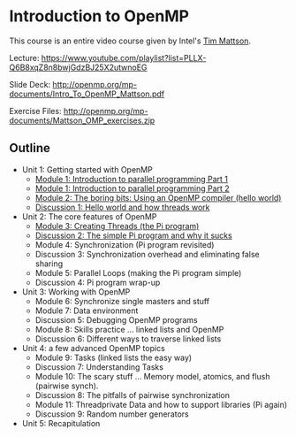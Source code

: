 # Introduction to OpenMP

This course is an entire video course given by Intel's [Tim Mattson][bio].

Lecture:
https://www.youtube.com/playlist?list=PLLX-Q6B8xqZ8n8bwjGdzBJ25X2utwnoEG

Slide Deck: http://openmp.org/mp-documents/Intro_To_OpenMP_Mattson.pdf

Exercise Files: http://openmp.org/mp-documents/Mattson_OMP_exercises.zip

## Outline

- Unit 1: Getting started with OpenMP
    - [Module 1: Introduction to parallel programming Part 1][mod1.1]
    - [Module 1: Introduction to parallel programming Part 2][mod1.2]
    - [Module 2: The boring bits: Using an OpenMP compiler (hello world)][mod2]
    - [Discussion 1: Hello world and how threads work][disc1]
- Unit 2: The core features of OpenMP
    - [Module 3: Creating Threads (the Pi program)][mod3]
    - [Discussion 2: The simple Pi program and why it sucks][disc2]
    - Module 4: Synchronization (Pi program revisited)
    - Discussion 3: Synchronization overhead and eliminating false sharing
    - Module 5: Parallel Loops (making the Pi program simple)
    - Discussion 4: Pi program wrap-up
- Unit 3: Working with OpenMP
    - Module 6: Synchronize single masters and stuff
    - Module 7: Data environment
    - Discussion 5: Debugging OpenMP programs
    - Module 8: Skills practice ... linked lists and OpenMP
    - Discussion 6: Different ways to traverse linked lists
- Unit 4: a few advanced OpenMP topics
    - Module 9: Tasks (linked lists the easy way)
    - Discussion 7: Understanding Tasks
    - Module 10: The scary stuff ... Memory model, atomics, and flush (pairwise
        synch).
    - Discussion 8: The pitfalls of pairwise synchronization
    - Module 11: Threadprivate Data and how to support libraries (Pi again)
    - Discussion 9: Random number generators
- Unit 5: Recapitulation 

[bio]: http://timmattson.com/
[mod1.1]: https://youtu.be/cMWGeJyrc9w?list=PLLX-Q6B8xqZ8n8bwjGdzBJ25X2utwnoEG
[mod1.2]: https://youtu.be/6jFkNjhJ-Z4?list=PLLX-Q6B8xqZ8n8bwjGdzBJ25X2utwnoEG
[mod2]: https://youtu.be/jfQLD2AGSvc?list=PLLX-Q6B8xqZ8n8bwjGdzBJ25X2utwnoEG
[disc1]: https://youtu.be/x0HkbIuJILk?list=PLLX-Q6B8xqZ8n8bwjGdzBJ25X2utwnoEG
[mod3]: https://youtu.be/FQ1k_YpyG_A?list=PLLX-Q6B8xqZ8n8bwjGdzBJ25X2utwnoEG
[disc2]: https://youtu.be/OuzYICZUthM?list=PLLX-Q6B8xqZ8n8bwjGdzBJ25X2utwnoEG
